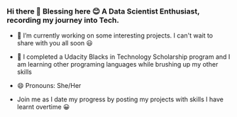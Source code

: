 ### Hi there 👋 Blessing here 😊 A Data Scientist Enthusiast, recording my journey into Tech.  

- 🔭 I’m currently working on some interesting projects. I can't wait to share with you all soon 😃

- 🌱 I completed a Udacity Blacks in Technology Scholarship program and I am learning other programing languages while brushing up my other skills

- 😄 Pronouns: She/Her

- Join me as I date my progress by posting my projects with skills I have learnt overtime 😀

